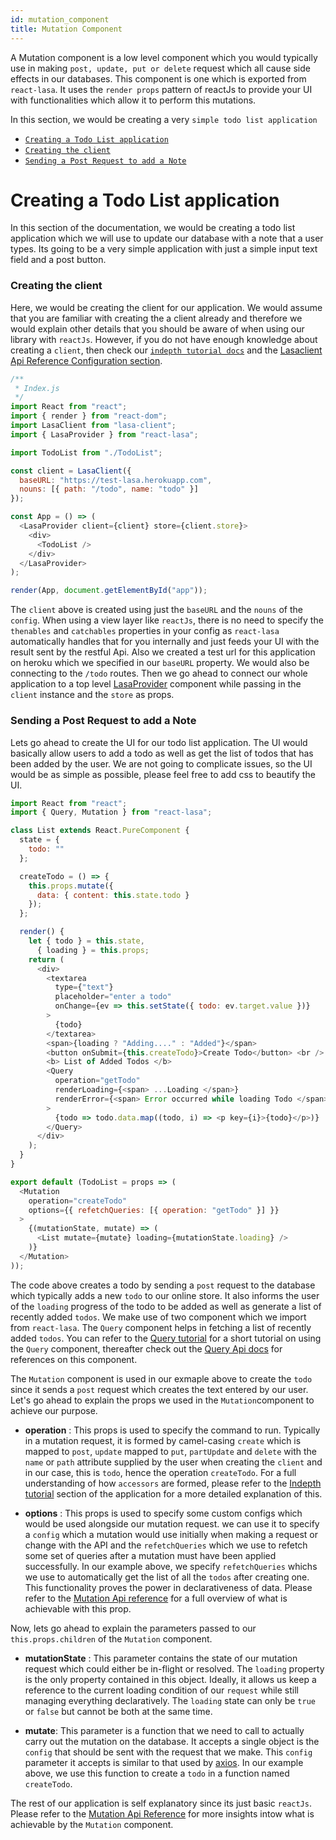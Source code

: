 ```yaml
---
id: mutation_component
title: Mutation Component
---
```


A Mutation component is a low level component which you would typically use in making `post, update, put or delete` request which all cause side effects in our databases. This component is one which is exported from `react-lasa`. It uses the `render props` pattern of reactJs to provide your UI with functionalities which allow it to perform this mutations.

In this section, we would be creating a very `simple todo list application`

* [`Creating a Todo List application`](mutation_component.md#creating-a-todo-list-application)
* [`Creating the client`](mutation_component.md#creating-the-client)
* [`Sending a Post Request to add a Note`](mutation_component.md#sending-a-post-request-to-add-a-note)

# Creating a Todo List application

In this section of the documentation, we would be creating a todo list application which we will use to update our database with a note that a user types. Its going to be a very simple application with just a simple input text field and a post button.

### **Creating the client**

Here, we would be creating the client for our application. We would assume that you are familiar with creating the a client already and therefore we would explain other details that you should be aware of when using our library with `reactJs`. However, if you do not have enough knowledge about creating a `client`, then check our [`indepth tutorial docs`](lasaclient_tutorial.md) and the [Lasaclient Api Reference Configuration section](lasaclient_api_reference.md#client-configration).

```javascript
/**
 * Index.js
 */
import React from "react";
import { render } from "react-dom";
import LasaClient from "lasa-client";
import { LasaProvider } from "react-lasa";

import TodoList from "./TodoList";

const client = LasaClient({
  baseURL: "https://test-lasa.herokuapp.com",
  nouns: [{ path: "/todo", name: "todo" }]
});

const App = () => (
  <LasaProvider client={client} store={client.store}>
    <div>
      <TodoList />
    </div>
  </LasaProvider>
);

render(App, document.getElementById("app"));
```

The `client` above is created using just the `baseURL` and the `nouns` of the `config`. When using a view layer like `reactJs`, there is no need to specify the `thenables` and `catchables` properties in your config as `react-lasa` automatically handles that for you internally and just feeds your UI with the result sent by the restful Api.
Also we created a test url for this application on heroku which we specified in our `baseURL` property. We would also be connecting to the `/todo` routes. Then we go ahead to connect our whole application to a top level [LasaProvider](lasa_provider_component.md) component while passing in the `client` instance and the `store` as props.

### **Sending a Post Request to add a Note**

Lets go ahead to create the UI for our todo list application. The UI would basically allow users to add a todo as well as get the list of todos that has been added by the user. We are not going to complicate issues, so the UI would be as simple as possible, please feel free to add css to beautify the UI.

```javascript
import React from "react";
import { Query, Mutation } from "react-lasa";

class List extends React.PureComponent {
  state = {
    todo: ""
  };

  createTodo = () => {
    this.props.mutate({
      data: { content: this.state.todo }
    });
  };

  render() {
    let { todo } = this.state,
      { loading } = this.props;
    return (
      <div>
        <textarea
          type={"text"}
          placeholder="enter a todo"
          onChange={ev => this.setState({ todo: ev.target.value })}
        >
          {todo}
        </textarea>
        <span>{loading ? "Adding...." : "Added"}</span>
        <button onSubmit={this.createTodo}>Create Todo</button> <br />
        <b> List of Added Todos </b>
        <Query
          operation="getTodo"
          renderLoading={<span> ...Loading </span>}
          renderError={<span> Error occurred while loading Todo </span>}
        >
          {todo => todo.data.map((todo, i) => <p key={i}>{todo}</p>)}
        </Query>
      </div>
    );
  }
}

export default (TodoList = props => (
  <Mutation
    operation="createTodo"
    options={{ refetchQueries: [{ operation: "getTodo" }] }}
  >
    {(mutationState, mutate) => (
      <List mutate={mutate} loading={mutationState.loading} />
    )}
  </Mutation>
));
```

The code above creates a todo by sending a `post` request to the database which typically adds a new `todo` to our online store. It also informs the user of the `loading` progress of the todo to be added as well as generate a list of recently added `todos`. We make use of two component which we import from `react-lasa`. The `Query` component helps in fetching a list of recently added `todos`. You can refer to the [Query tutorial](query_component.md) for a short tutorial on using the `Query` component, thereafter check out the [Query Api docs](query_component_api_overview.md) for references on this component.

The `Mutation` component is used in our exmaple above to create the `todo` since it sends a `post` request which creates the text entered by our user. Let's go ahead to explain the props we used in the `Mutation`component to achieve our purpose.

* **operation** : This props is used to specify the command to run. Typically in a mutation request, it is formed by camel-casing `create` which is mapped to `post`, `update` mapped to `put`, `partUpdate` and `delete` with the `name` or `path` attribute supplied by the user when creating the `client` and in our case, this is `todo`, hence the operation `createTodo`. For a full understanding of how `accessors` are formed, please refer to the [Indepth tutorial](query_component.md) section of the application for a more detailed explanation of this.

* **options** : This props is used to specify some custom configs which would be used alongside our mutation request. we can use it to specify a `config` which a mutation would use initially when making a request or change with the API and the `refetchQueries` which we use to refetch some set of queries after a mutation must have been applied successfully. In our example above, we specify `refetchQueries` whichs we use to automatically get the list of all the `todos` after creating one. This functionality proves the power in declarativeness of data. Please refer to the [Mutation Api reference](mutation_component_api_overview.md) for a full overview of what is achievable with this prop.

Now, lets go ahead to explain the parameters passed to our `this.props.children` of the `Mutation` component.

* **mutationState** : This parameter contains the state of our mutation request which could either be in-flight or resolved. The `loading` property is the only property contained in this object. Ideally, it allows us keep a reference to the current loading condition of our `request` while still managing everything declaratively. The `loading` state can only be `true` or `false` but cannot be both at the same time.

* **mutate**: This parameter is a function that we need to call to actually carry out the mutation on the database. It accepts a single object is the `config` that should be sent with the request that we make. This `config` parameter it accepts is similar to that used by [axios](axios.com). In our example above, we use this function to create a `todo` in a function named `createTodo`.

The rest of our application is self explanatory since its just basic `reactJs`. Please refer to the [Mutation Api Reference](mutation_component_api_overview.md) for more insights intow what is achievable by the `Mutation` component.
